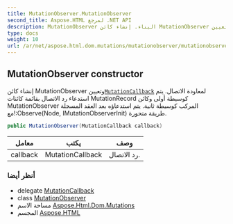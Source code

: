 ```yaml
---
title: MutationObserver.MutationObserver
second_title: Aspose.HTML لمرجع .NET API
description: MutationObserver البناء. إنشاء كائن MutationObserver وتعيينMutationCallback لمعاودة الاتصال. يتم استدعاء رد الاتصال بقائمة كائنات MutationRecord كوسيطة أولى وكائن MutationObserver المركب كوسيطة ثانية. يتم استدعاؤه بعد العقد المسجلة معObserveNode IMutationObserverInit طريقة متحورة.
type: docs
weight: 10
url: /ar/net/aspose.html.dom.mutations/mutationobserver/mutationobserver/
---
```

## MutationObserver constructor

إنشاء كائن MutationObserver وتعيين[`MutationCallback`](../../mutationcallback/) لمعاودة الاتصال. يتم استدعاء رد الاتصال بقائمة كائنات MutationRecord كوسيطة أولى وكائن MutationObserver المركب كوسيطة ثانية. يتم استدعاؤه بعد العقد المسجلة مع!:Observe(Node, IMutationObserverInit) طريقة متحورة.

```csharp
public MutationObserver(MutationCallback callback)
```

| معامل | يكتب | وصف |
| --- | --- | --- |
| callback | MutationCallback | رد الاتصال. |

### أنظر أيضا

* delegate [MutationCallback](../../mutationcallback/)
* class [MutationObserver](../)
* مساحة الاسم [Aspose.Html.Dom.Mutations](../../mutationobserver/)
* المجسم [Aspose.HTML](../../../)


